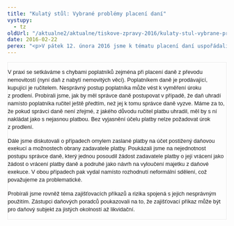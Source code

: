 ```yaml
---
title: "Kulatý stůl: Vybrané problémy placení daní"
vystupy:
  - tz
oldUrl: "/aktualne2/aktualne/tiskove-zpravy-2016/kulaty-stul-vybrane-problemy-placeni-dani/"
date: 2016-02-22
perex: "<p>V pátek 12. února 2016 jsme k tématu placení daní uspořádali setkání se zástupci finanční a celní správy, obecních a krajských úřadů, s daňovými poradci a akademickými pracovníky. </p>"
---
```


<!-- imported from the old website -->

<div style="border: 1pt solid rgb(236, 235, 235); padding: 0cm;">

<p class="MsoNormal" style="margin-bottom: 9pt; line-height: 13.45pt; border: none; padding: 0cm;"><span style="font-size: 9.5pt; font-family: Verdana, sans-serif;">V praxi se setkáváme s chybami poplatníků
zejména při placení daně z převodu nemovitostí (nyní daň z nabytí
nemovitých věcí). Poplatníkem daně je prodávající, kupující je ručitelem.
Nesprávný postup poplatníka může vést k vyměření úroku z prodlení.
Probírali jsme, jak by měl správce daně postupovat v případě, že daň
uhradí namísto poplatníka ručitel ještě předtím, než jej k tomu správce
daně vyzve. Máme za to, že pokud správci daně není zřejmé, z jakého důvodu
ručitel platbu uhradil, měl by s ní nakládat jako s nejasnou platbou. Bez
vyjasnění účelu platby nelze požadovat úrok z prodlení.</span></p>

<p class="MsoNormal" style="margin-bottom: 9pt; line-height: 13.45pt; border: none; padding: 0cm;"><span style="font-size: 9.5pt; font-family: Verdana, sans-serif;">Dále jsme diskutovali o případech omylem zaslané
platby na účet postižený daňovou exekucí a možnostech obrany zadavatele platby.
Poukázali jsme na nejednotnost postupu správce daně, který jednou posoudil
žádost zadavatele platby o její vrácení jako žádost o vrácení platby daně a
podruhé jako návrh na vyloučení majetku z daňové exekuce. V obou
případech pak vydal namísto rozhodnutí neformální sdělení, což považujeme za
problematické.</span></p>

<p class="MsoNormal" style="margin-bottom: 9pt; line-height: 13.45pt; border: none; padding: 0cm;"><span style="font-size: 9.5pt; font-family: Verdana, sans-serif;">Probírali jsme rovněž téma zajišťovacích příkazů a
rizika spojená s jejich nesprávným použitím. Zástupci daňových poradců
poukazovali na to, že zajišťovací příkaz může být pro daňový subjekt za jistých
okolností až likvidační.</span></p>

</div>
